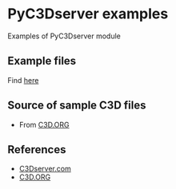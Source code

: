 # PyC3Dserver examples
Examples of PyC3Dserver module

## Example files
Find [here](https://github.com/mkjung99/pyc3dserver_examples/tree/master/Examples)

## Source of sample C3D files
- From [C3D.ORG](https://www.c3d.org/sampledata.html)

## References
- [C3Dserver.com](https://www.c3dserver.com/)
- [C3D.ORG](https://www.c3d.org/)
